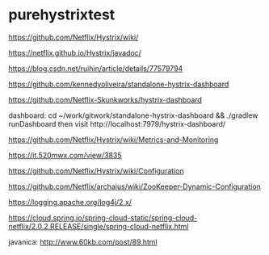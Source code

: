 # purehystrixtest

https://github.com/Netflix/Hystrix/wiki/

https://netflix.github.io/Hystrix/javadoc/

https://blog.csdn.net/ruihin/article/details/77579794

https://github.com/kennedyoliveira/standalone-hystrix-dashboard

https://github.com/Netflix-Skunkworks/hystrix-dashboard

dashboard: cd ~/work/gitwork/standalone-hystrix-dashboard && ./gradlew runDashboard
           then visit http://localhost:7979/hystrix-dashboard/
           
https://github.com/Netflix/Hystrix/wiki/Metrics-and-Monitoring

https://it.520mwx.com/view/3835

https://github.com/Netflix/Hystrix/wiki/Configuration

https://github.com/Netflix/archaius/wiki/ZooKeeper-Dynamic-Configuration

https://logging.apache.org/log4j/2.x/

https://cloud.spring.io/spring-cloud-static/spring-cloud-netflix/2.0.2.RELEASE/single/spring-cloud-netflix.html

javanica: http://www.60kb.com/post/89.html
